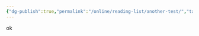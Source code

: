 ```yaml
---
{"dg-publish":true,"permalink":"/online/reading-list/another-test/","tags":["gardenEntry"]}
---
```


ok